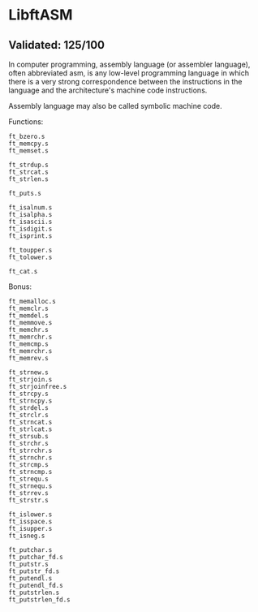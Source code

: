 # LibftASM

## Validated: 125/100

In computer programming, assembly language (or assembler language), often abbreviated asm, is any low-level programming language in which there is a very strong correspondence between the instructions in the language and the architecture's machine code instructions.

Assembly language may also be called symbolic machine code.

Functions: 
	
	ft_bzero.s
	ft_memcpy.s
	ft_memset.s

	ft_strdup.s
	ft_strcat.s
	ft_strlen.s
	
	ft_puts.s

	ft_isalnum.s
	ft_isalpha.s
	ft_isascii.s
	ft_isdigit.s
	ft_isprint.s
	
	ft_toupper.s
	ft_tolower.s
	
	ft_cat.s

Bonus:

	ft_memalloc.s
	ft_memclr.s
	ft_memdel.s
	ft_memmove.s
	ft_memchr.s
	ft_memrchr.s
	ft_memcmp.s
	ft_memrchr.s
	ft_memrev.s

	ft_strnew.s
	ft_strjoin.s
	ft_strjoinfree.s
	ft_strcpy.s
	ft_strncpy.s
	ft_strdel.s
	ft_strclr.s
	ft_strncat.s
	ft_strlcat.s
	ft_strsub.s
	ft_strchr.s
	ft_strrchr.s
	ft_strnchr.s
	ft_strcmp.s
	ft_strncmp.s
	ft_strequ.s
	ft_strnequ.s
	ft_strrev.s
	ft_strstr.s

	ft_islower.s
	ft_isspace.s
	ft_isupper.s
	ft_isneg.s

	ft_putchar.s
	ft_putchar_fd.s
	ft_putstr.s
	ft_putstr_fd.s
	ft_putendl.s
	ft_putendl_fd.s
	ft_putstrlen.s
	ft_putstrlen_fd.s
